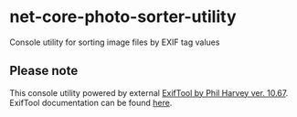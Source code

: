 # net-core-photo-sorter-utility
Console utility for sorting image files by EXIF tag values

## Please note
This console utility powered by external [ExifTool by Phil Harvey ver. 10.67](https://www.sno.phy.queensu.ca/~phil/exiftool/). ExifTool documentation can be found [here](https://www.sno.phy.queensu.ca/~phil/exiftool/exiftool_pod.html).
